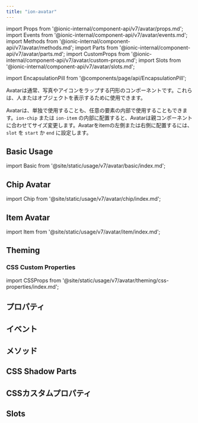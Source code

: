 ```yaml
---
title: "ion-avatar"
---
```


import Props from '@ionic-internal/component-api/v7/avatar/props.md';
import Events from '@ionic-internal/component-api/v7/avatar/events.md';
import Methods from '@ionic-internal/component-api/v7/avatar/methods.md';
import Parts from '@ionic-internal/component-api/v7/avatar/parts.md';
import CustomProps from '@ionic-internal/component-api/v7/avatar/custom-props.md';
import Slots from '@ionic-internal/component-api/v7/avatar/slots.md';

<head>
  <title>ion-avatar: Circular Application Avatar Icon Component</title>
  <meta name="description" content="Ion-avatarsは画像やアイコンを包む円形のアプリケーション部品です。人物や物体を表現することができ、単体でも、要素の中に入れてもかまいません。" />
</head>

import EncapsulationPill from '@components/page/api/EncapsulationPill';

<EncapsulationPill type="shadow" />

Avatarは通常、写真やアイコンをラップする円形のコンポーネントです。これらは、人またはオブジェクトを表示するために使用できます。

Avatarは、単独で使用することも、任意の要素の内部で使用することもできます。`ion-chip` または `ion-item` の内部に配置すると、Avatarは親コンポーネントに合わせてサイズ変更します。Avatarをitemの左側または右側に配置するには、`slot` を `start` か `end` に設定します。

## Basic Usage

import Basic from '@site/static/usage/v7/avatar/basic/index.md';

<Basic />

## Chip Avatar

import Chip from '@site/static/usage/v7/avatar/chip/index.md';

<Chip />

## Item Avatar

import Item from '@site/static/usage/v7/avatar/item/index.md';

<Item />

## Theming

### CSS Custom Properties

import CSSProps from '@site/static/usage/v7/avatar/theming/css-properties/index.md';

<CSSProps />

## プロパティ
<Props />

## イベント
<Events />

## メソッド
<Methods />

## CSS Shadow Parts
<Parts />

## CSSカスタムプロパティ
<CustomProps />

## Slots
<Slots />
